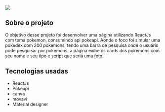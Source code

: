 <img src="https://cdn.discordapp.com/attachments/773372240686350356/1040041403255898152/pokedexthunb.png"/>

<h2>Sobre o projeto</h2>

<p>
   O objetivo desse projeto foi desenvolver uma página utilizando ReactJs com tema
   pokemon, consumindo api pokeapi. Aonde o foco foi simular uma pokedex com 200 pokemons,
   tendo uma barra de pesquisa onde o usuário pode pesquisar por
   pokemons, a página exibe os cards dos pokemons com seu nome
   e seu tipo e script que seria uma foto.
</p>

<h2>Tecnologias usadas</h2>

<ul>
   <li>ReactJs</li>
   <li>Pokeapi</li>
   <li>canva</li>
   <li>movavi</li>
   <li>Material designer</li>
</ul>
